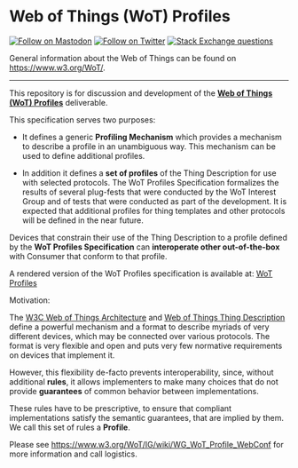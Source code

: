 # Web of Things (WoT) Profiles

[![Follow on Mastodon](https://img.shields.io/mastodon/follow/111609289932468076?domain=https%3A%2F%2Fw3c.social)](https://w3c.social/@wot)
[![Follow on Twitter](https://img.shields.io/twitter/follow/W3C_WoT.svg?label=follow+W3C_WoT)](https://twitter.com/W3C_WoT)
[![Stack Exchange questions](https://img.shields.io/stackexchange/stackoverflow/t/web-of-things?style=plastic)]( https://stackoverflow.com/questions/tagged/web-of-things)

General information about the Web of Things can be found on https://www.w3.org/WoT/.

---
This repository is for discussion and development of the
**[Web of Things (WoT) Profiles](http://w3c.github.io/wot-profile/)** deliverable.

This specification serves two purposes:

- It defines a generic **Profiling Mechanism** which
provides a mechanism to describe a profile in an unambiguous way.
This mechanism can be used to define additional profiles.

- In addition it defines a **set of profiles** of the Thing Description
for use with selected protocols. The <a>WoT Profiles Specification</a> formalizes
the results of several plug-fests that were conducted by the WoT
Interest Group and of tests that were conducted as part of the
development. It is expected that additional profiles for thing
templates and other protocols will be defined in the near future.

Devices that constrain their use of the Thing Description to a profile defined by the
**WoT Profiles Specification** can **interoperate other out-of-the-box** with Consumer that conform to that profile.

A rendered version of the WoT Profiles specification is available at: [WoT Profiles](http://w3c.github.io/wot-profile/)

Motivation:

The [W3C Web of Things Architecture](https://www.w3.org/TR/wot-architecture/) and
[Web of Things Thing Description](https://www.w3.org/TR/wot-thing-description/)
define a powerful mechanism and a format to describe myriads of very
different devices, which may be connected over various protocols. The
format is very flexible and open and puts very few normative
requirements on devices that implement it.


However, this flexibility de-facto prevents interoperability, since,
without additional <strong>rules</strong>, it allows implementers to
make many choices that do not provide <strong>guarantees</strong> of
common behavior between implementations.

These rules have to be prescriptive, to ensure that compliant
implementations satisfy the semantic guarantees, that are implied by
them. We call this set of rules a **Profile**.

Please see https://www.w3.org/WoT/IG/wiki/WG_WoT_Profile_WebConf for more information and call logistics.
